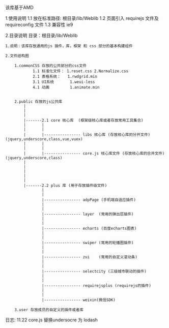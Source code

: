 该库基于AMD

1.使用说明
    1.1 放在标准路径: 根目录/lib/Weblib
    1.2 页面引入 requirejs 文件及 requireconfig 文件
    1.3 兼容性 ie9

2.目录说明
    目录：根目录/lib/Weblib

	1.说明：该库存放通用的js 插件，库，框架 和 css 部分的基本构建组件

	2.文件结构图

		1.commonCSS 存放的公共部分的css文件
				1.1 标准化文件： 1.reset.css 2.Normalize.css
 				2.1 表格系统：   1.rwdgrid.min
 				3.1 UI系统       1.weui-less
 				4.1 动画         1.animate.min


 		2.public 存放的js公共库	
 			|
 			|
 			|
 			|-------2.1 core 核心库  (框架级核心库或者存放常用工具集合)
 			|		|		
 			|		|
 			|		|---------------- libs 核心库 (存放核心库的分开文件) (jquery,underscore,class,vue,vuex)
 			|		|
 			|		|
 			|		|---------------- core.js 核心库文件 (存放核心库的合并文件)(jquery,underscore,class)
 			|
 			|
 			|
 			|
 			|
 			|-------2.2 plus 库 (用于存放插件级文件)
 			        |
 			        |
 			        |---------------- adpPage (手机端自适应插件)
 			        |
 			        |
 			        |---------------- layer  (常用的弹出层插件)
 			        |
 			        |
 			        |---------------- echarts (百度echarts图表)
 			        |
 			        |
 			        |---------------- swiper (常用的轮播图插件)
 			        |
 			        |
 			        |---------------- zui	 (常用的自定义滚动条)
 			        |
 			        |
 			        |---------------- selectcity (三级城市联动的插件)
 			        |
 			        |
 			        |---------------- requirejsplus (requirejs的插件)
 			        |
 			        |
 			        |---------------- weixin(微信SDK)

 		3.user 存放成员的自定义的插件或者库

日志:
    11.22 core.js 替换undersocre 为 lodash
 		        